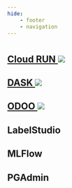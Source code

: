 ```yaml
---
hide:
    - footer
    - navigation
---
```


#


## [Cloud RUN ![](/static/icons/link18.svg)](/projects/cloudrun)


## [DASK ![](/static/icons/link18.svg)](/projects/dask)


## [ODOO ![](/static/icons/link18.svg)](/projects/odoo)


## LabelStudio


## MLFlow


## PGAdmin
